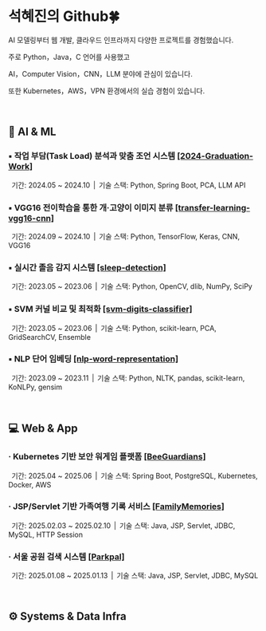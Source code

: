 # 석혜진의 Github🍀

AI 모델링부터 웹 개발, 클라우드 인프라까지 다양한 프로젝트를 경험했습니다.  

주로 Python，Java，C 언어를 사용했고

AI，Computer Vision，CNN，LLM 분야에 관심이 있습니다.

또한 Kubernetes，AWS，VPN 환경에서의 실습 경험이 있습니다.  

<br>

## 🤖 AI & ML

### ▪ 작업 부담(Task Load) 분석과 맞춤 조언 시스템 <a href="https://github.com/HyeJinSeok/2024-Graduation-Work">[2024-Graduation-Work]</a>
&thinsp; 기간: 2024.05 ~ 2024.10 &thinsp;| &thinsp;기술 스택: Python, Spring Boot, PCA, LLM API


### ▪ VGG16 전이학습을 통한 개·고양이 이미지 분류 <a href="https://github.com/HyeJinSeok/transfer-learning-vgg16-cnn">[transfer-learning-vgg16-cnn]</a>  
&thinsp; 기간: 2024.09 ~ 2024.10 &thinsp;| &thinsp;기술 스택: Python, TensorFlow, Keras, CNN, VGG16


### ▪ 실시간 졸음 감지 시스템 <a href="https://github.com/HyeJinSeok/sleep-detection">[sleep-detection]</a>  
&thinsp; 기간: 2023.05 ~ 2023.06 &thinsp;| &thinsp;기술 스택: Python, OpenCV, dlib, NumPy, SciPy


### ▪ SVM 커널 비교 및 최적화 <a href="https://github.com/HyeJinSeok/svm-digits-classifier">[svm-digits-classifier]</a>  
&thinsp; 기간: 2023.05 ~ 2023.06 &thinsp;| &thinsp;기술 스택: Python, scikit-learn, PCA, GridSearchCV, Ensemble


### ▪ NLP 단어 임베딩 <a href="https://github.com/HyeJinSeok/nlp-word-representation">[nlp-word-representation]</a>  
&thinsp; 기간: 2023.09 ~ 2023.11 &thinsp;| &thinsp;기술 스택: Python, NLTK, pandas, scikit-learn, KoNLPy, gensim

<br>

## 💻 Web & App

### · Kubernetes 기반 보안 워게임 플랫폼 <a href="https://github.com/BeeGuardians">[BeeGuardians]</a>  
&thinsp; 기간: 2025.04 ~ 2025.06 &thinsp;| &thinsp;기술 스택: Spring Boot, PostgreSQL, Kubernetes, Docker, AWS

### · JSP/Servlet 기반 가족여행 기록 서비스 <a href="https://github.com/HyeJinSeok/FamilyMemories">[FamilyMemories]</a>  
&thinsp; 기간: 2025.02.03 ~ 2025.02.10 &thinsp;| &thinsp;기술 스택: Java, JSP, Servlet, JDBC, MySQL, HTTP Session

### · 서울 공원 검색 시스템 <a href="https://github.com/HyeJinSeok/Parkpal">[Parkpal]</a>  
&thinsp; 기간: 2025.01.08 ~ 2025.01.13 &thinsp;| &thinsp;기술 스택: Java, JSP, Servlet, JDBC, MySQL

<br>

## ⚙️ Systems & Data Infra